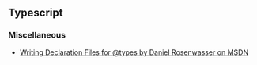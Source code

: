 ## Typescript

### Miscellaneous

* [Writing Declaration Files for @types by Daniel Rosenwasser on MSDN](https://blogs.msdn.microsoft.com/typescript/2016/12/14/writing-dts-files-for-types/)



